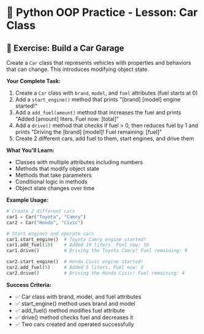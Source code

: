 # 🚗 Python OOP Practice - Lesson: Car Class

## 📝 Exercise: Build a Car Garage

Create a `Car` class that represents vehicles with properties and behaviors that can change. This introduces modifying object state.

**Your Complete Task:**
1. Create a `Car` class with `brand`, `model`, and `fuel` attributes (fuel starts at 0)
2. Add a `start_engine()` method that prints "[brand] [model] engine started!"
3. Add a `add_fuel(amount)` method that increases the fuel and prints "Added [amount] liters. Fuel now: [total]"
4. Add a `drive()` method that checks if fuel > 0, then reduces fuel by 1 and prints "Driving the [brand] [model]! Fuel remaining: [fuel]"
5. Create 2 different cars, add fuel to them, start engines, and drive them

**What You'll Learn:**
- Classes with multiple attributes including numbers
- Methods that modify object state
- Methods that take parameters
- Conditional logic in methods
- Object state changes over time

**Example Usage:**
```python
# Create 2 different cars
car1 = Car("Toyota", "Camry")
car2 = Car("Honda", "Civic")

# Start engines and operate cars
car1.start_engine()  # Toyota Camry engine started!
car1.add_fuel(10)    # Added 10 liters. Fuel now: 10
car1.drive()         # Driving the Toyota Camry! Fuel remaining: 9

car2.start_engine()  # Honda Civic engine started!
car2.add_fuel(5)     # Added 5 liters. Fuel now: 5
car2.drive()         # Driving the Honda Civic! Fuel remaining: 4
```

**Success Criteria:**
- ✅ Car class with brand, model, and fuel attributes
- ✅ start_engine() method uses brand and model
- ✅ add_fuel() method modifies fuel attribute
- ✅ drive() method checks fuel and decreases it
- ✅ Two cars created and operated successfully
